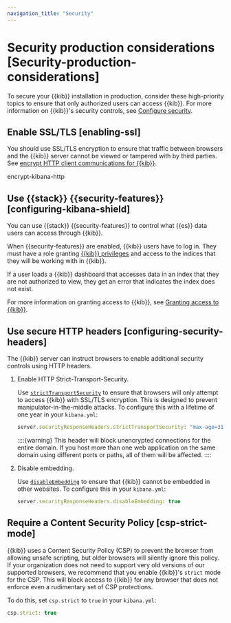 ```yaml
---
navigation_title: "Security"
---
```


# Security production considerations [Security-production-considerations]


To secure your {{kib}} installation in production, consider these high-priority topics to ensure that only authorized users can access {{kib}}. For more information on {{kib}}'s security controls, see [Configure security](using-kibana-with-security.md).


## Enable SSL/TLS [enabling-ssl]

You should use SSL/TLS encryption to ensure that traffic between browsers and the {{kib}} server cannot be viewed or tampered with by third parties. See [encrypt HTTP client communications for {{kib}}](../../../deploy-manage/security/set-up-basic-security-plus-https.md#encrypt-kibana-http).

encrypt-kibana-http


## Use {{stack}} {{security-features}} [configuring-kibana-shield]

You can use {{stack}} {{security-features}} to control what {{es}} data users can access through {{kib}}.

When {{security-features}} are enabled, {{kib}} users have to log in. They must have a role granting [{{kib}} privileges](../../../deploy-manage/users-roles/cluster-or-deployment-auth/kibana-privileges.md) and access to the indices that they will be working with in {{kib}}.

If a user loads a {{kib}} dashboard that accesses data in an index that they are not authorized to view, they get an error that indicates the index does not exist.

For more information on granting access to {{kib}}, see [Granting access to {{kib}}](xpack-security-authorization.md).


## Use secure HTTP headers [configuring-security-headers]

The {{kib}} server can instruct browsers to enable additional security controls using HTTP headers.

1. Enable HTTP Strict-Transport-Security.

    Use [`strictTransportSecurity`](../../../deploy-manage/deploy/self-managed/configure.md#server-securityResponseHeaders-strictTransportSecurity) to ensure that browsers will only attempt to access {{kib}} with SSL/TLS encryption. This is designed to prevent manipulator-in-the-middle attacks. To configure this with a lifetime of one year in your `kibana.yml`:

    ```js
    server.securityResponseHeaders.strictTransportSecurity: "max-age=31536000"
    ```

    ::::{warning}
    This header will block unencrypted connections for the entire domain. If you host more than one web application on the same domain using different ports or paths, all of them will be affected.
    ::::

2. Disable embedding.

    Use [`disableEmbedding`](https://www.elastic.co/guide/en/kibana/master/settings.html#server-securityResponseHeaders-disableEmbedding) to ensure that {{kib}} cannot be embedded in other websites. To configure this in your `kibana.yml`:

    ```js
    server.securityResponseHeaders.disableEmbedding: true
    ```



## Require a Content Security Policy [csp-strict-mode]

{{kib}} uses a Content Security Policy (CSP) to prevent the browser from allowing unsafe scripting, but older browsers will silently ignore this policy. If your organization does not need to support very old versions of our supported browsers, we recommend that you enable {{kib}}'s `strict` mode for the CSP. This will block access to {{kib}} for any browser that does not enforce even a rudimentary set of CSP protections.

To do this, set `csp.strict` to `true` in your `kibana.yml`:

```js
csp.strict: true
```

